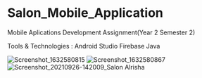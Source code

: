 # Salon_Mobile_Application


Mobile Aplications Development Assignment(Year 2 Semester 2)

Tools & Technologies :
    Android Studio
    Firebase
    Java
    
    
    
   ![Screenshot_1632580815](https://user-images.githubusercontent.com/86143384/149473960-c4179128-eb99-4226-bc6c-9ea7bf1db2a8.png)
![Screenshot_1632580867](https://user-images.githubusercontent.com/86143384/149474705-4ab54880-c53d-430a-9127-1d0a3ab61cc0.png)
    ![Screenshot_20210926-142009_Salon Alrisha](https://user-images.githubusercontent.com/86143384/149475131-33559af1-e1fd-4982-9387-62bbbc16796f.jpg)

